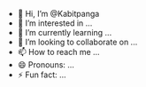 - 👋 Hi, I’m @Kabitpanga
- 👀 I’m interested in ...
- 🌱 I’m currently learning ...
- 💞️ I’m looking to collaborate on ...
- 📫 How to reach me ...
- 😄 Pronouns: ...
- ⚡ Fun fact: ...

<!---
Kabitpanga/Kabitpanga is a ✨ special ✨ repository because its `README.md` (this file) appears on your GitHub profile.
You can click the Preview link to take a look at your changes.
--->
